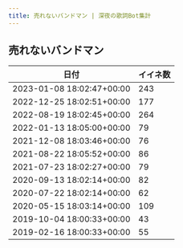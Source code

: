 ```yaml
---
title: 売れないバンドマン | 深夜の歌詞Bot集計
---
```

## 売れないバンドマン

|日付|イイネ数|
|-|-|
|2023-01-08 18:02:47+00:00|243|
|2022-12-25 18:02:51+00:00|177|
|2022-08-19 18:02:45+00:00|264|
|2022-01-13 18:05:00+00:00|79|
|2021-12-08 18:03:46+00:00|76|
|2021-08-22 18:05:52+00:00|86|
|2021-07-23 18:02:27+00:00|79|
|2020-09-13 18:02:14+00:00|82|
|2020-07-22 18:02:14+00:00|62|
|2020-05-15 18:03:14+00:00|109|
|2019-10-04 18:00:33+00:00|43|
|2019-02-16 18:00:33+00:00|55|

